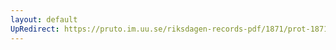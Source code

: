 ```yaml
---
layout: default
UpRedirect: https://pruto.im.uu.se/riksdagen-records-pdf/1871/prot-1871--ak--403/prot-1871--ak--403_001.pdf
---
```


